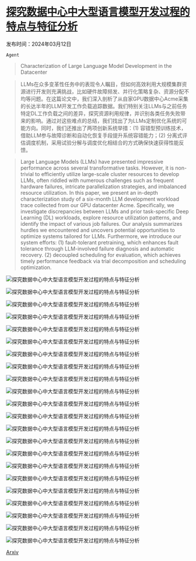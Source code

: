 # [探究数据中心中大型语言模型开发过程的特点与特征分析](https://arxiv.org/abs/2403.07648)

发布时间：2024年03月12日

`Agent`

> Characterization of Large Language Model Development in the Datacenter

> LLMs在众多变革性任务中的表现令人瞩目，但如何高效利用大规模集群资源进行开发则充满挑战，比如硬件故障频发、并行化策略复杂、资源分配不均等问题。在这篇论文中，我们深入剖析了从自家GPU数据中心Acme采集的长达半年的LLM开发工作负载追踪数据。我们特别关注LLMs与之前任务特定DL工作负载之间的差异，探究资源利用规律，并识别各类任务失败带来的影响。通过对这些难点的总结，我们找出了为LLMs定制优化系统的可能方向。同时，我们还推出了两项创新系统举措：(1) 容错型预训练技术，借助LLM参与故障诊断和自动化恢复手段提升系统容错能力；(2) 分离式评估调度机制，采用试验分解与调度优化相结合的方式确保快速获得性能反馈。

> Large Language Models (LLMs) have presented impressive performance across several transformative tasks. However, it is non-trivial to efficiently utilize large-scale cluster resources to develop LLMs, often riddled with numerous challenges such as frequent hardware failures, intricate parallelization strategies, and imbalanced resource utilization. In this paper, we present an in-depth characterization study of a six-month LLM development workload trace collected from our GPU datacenter Acme. Specifically, we investigate discrepancies between LLMs and prior task-specific Deep Learning (DL) workloads, explore resource utilization patterns, and identify the impact of various job failures. Our analysis summarizes hurdles we encountered and uncovers potential opportunities to optimize systems tailored for LLMs. Furthermore, we introduce our system efforts: (1) fault-tolerant pretraining, which enhances fault tolerance through LLM-involved failure diagnosis and automatic recovery. (2) decoupled scheduling for evaluation, which achieves timely performance feedback via trial decomposition and scheduling optimization.

![探究数据中心中大型语言模型开发过程的特点与特征分析](../../../paper_images/2403.07648/x1.png)

![探究数据中心中大型语言模型开发过程的特点与特征分析](../../../paper_images/2403.07648/x2.png)

![探究数据中心中大型语言模型开发过程的特点与特征分析](../../../paper_images/2403.07648/x3.png)

![探究数据中心中大型语言模型开发过程的特点与特征分析](../../../paper_images/2403.07648/x4.png)

![探究数据中心中大型语言模型开发过程的特点与特征分析](../../../paper_images/2403.07648/x5.png)

![探究数据中心中大型语言模型开发过程的特点与特征分析](../../../paper_images/2403.07648/x6.png)

![探究数据中心中大型语言模型开发过程的特点与特征分析](../../../paper_images/2403.07648/x7.png)

![探究数据中心中大型语言模型开发过程的特点与特征分析](../../../paper_images/2403.07648/x8.png)

![探究数据中心中大型语言模型开发过程的特点与特征分析](../../../paper_images/2403.07648/x9.png)

![探究数据中心中大型语言模型开发过程的特点与特征分析](../../../paper_images/2403.07648/x10.png)

![探究数据中心中大型语言模型开发过程的特点与特征分析](../../../paper_images/2403.07648/x11.png)

![探究数据中心中大型语言模型开发过程的特点与特征分析](../../../paper_images/2403.07648/x12.png)

![探究数据中心中大型语言模型开发过程的特点与特征分析](../../../paper_images/2403.07648/x13.png)

![探究数据中心中大型语言模型开发过程的特点与特征分析](../../../paper_images/2403.07648/x14.png)

![探究数据中心中大型语言模型开发过程的特点与特征分析](../../../paper_images/2403.07648/x15.png)

![探究数据中心中大型语言模型开发过程的特点与特征分析](../../../paper_images/2403.07648/x16.png)

![探究数据中心中大型语言模型开发过程的特点与特征分析](../../../paper_images/2403.07648/x17.png)

![探究数据中心中大型语言模型开发过程的特点与特征分析](../../../paper_images/2403.07648/x18.png)

![探究数据中心中大型语言模型开发过程的特点与特征分析](../../../paper_images/2403.07648/x19.png)

![探究数据中心中大型语言模型开发过程的特点与特征分析](../../../paper_images/2403.07648/x20.png)

![探究数据中心中大型语言模型开发过程的特点与特征分析](../../../paper_images/2403.07648/x21.png)

![探究数据中心中大型语言模型开发过程的特点与特征分析](../../../paper_images/2403.07648/x22.png)

[Arxiv](https://arxiv.org/abs/2403.07648)
